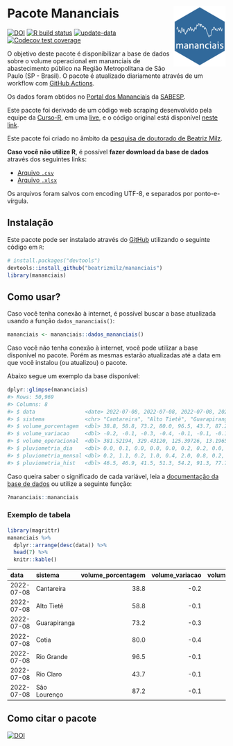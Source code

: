 
<!-- README.md is generated from README.Rmd. Please edit that file -->

# Pacote Mananciais <img src="man/figures/hexlogo.png" align="right" width = "120px"/>

<!-- badges: start -->

[![DOI](https://zenodo.org/badge/DOI/10.5281/zenodo.4733056.svg)](https://doi.org/10.5281/zenodo.4733056)
[![R build
status](https://github.com/beatrizmilz/mananciais/workflows/R-CMD-check/badge.svg)](https://github.com/beatrizmilz/mananciais/actions)
[![update-data](https://github.com/beatrizmilz/mananciais/actions/workflows/2-update_data.yaml/badge.svg)](https://github.com/beatrizmilz/mananciais/actions/workflows/2-update_data.yaml)
[![Codecov test
coverage](https://codecov.io/gh/beatrizmilz/mananciais/branch/master/graph/badge.svg)](https://codecov.io/gh/beatrizmilz/mananciais?branch=master)
<!-- badges: end -->

O objetivo deste pacote é disponibilizar a base de dados sobre o volume
operacional em mananciais de abastecimento público na Região
Metropolitana de São Paulo (SP - Brasil). O pacote é atualizado
diariamente através de um workflow com [GitHub
Actions](https://github.com/beatrizmilz/mananciais/actions).

Os dados foram obtidos no [Portal dos
Mananciais](http://mananciais.sabesp.com.br/Situacao) da
[SABESP](http://site.sabesp.com.br/site/Default.aspx).

Este pacote foi derivado de um código web scraping desenvolvido pela
equipe da [Curso-R](https://www.curso-r.com/), em uma
[live](https://youtu.be/jvZIxrMmOcQ), e o código original está
disponível [neste
link](https://github.com/curso-r/lives/blob/master/drafts/20200730_scraper_sabesp.R).

Este pacote foi criado no âmbito da [pesquisa de doutorado de Beatriz
Milz](https://beatrizmilz.github.io/tese/).

**Caso você não utilize R**, é possível **fazer download da base de
dados** através dos seguintes links:

  - [Arquivo
    `.csv`](https://github.com/beatrizmilz/mananciais/raw/master/inst/extdata/mananciais.csv)
  - [Arquivo
    `.xlsx`](https://github.com/beatrizmilz/mananciais/blob/master/inst/extdata/mananciais.xlsx?raw=true)

Os arquivos foram salvos com encoding UTF-8, e separados por
ponto-e-vírgula.

## Instalação

Este pacote pode ser instalado através do [GitHub](https://github.com/)
utilizando o seguinte código em `R`:

``` r
# install.packages("devtools")
devtools::install_github("beatrizmilz/mananciais")
library(mananciais)
```

## Como usar?

Caso você tenha conexão à internet, é possível buscar a base atualizada
usando a função `dados_mananciais()`:

``` r
mananciais <- mananciais::dados_mananciais() 
```

Caso você não tenha conexão à internet, você pode utilizar a base
disponível no pacote. Porém as mesmas estarão atualizadas até a data em
que você instalou (ou atualizou) o pacote.

Abaixo segue um exemplo da base disponível:

``` r
dplyr::glimpse(mananciais)
#> Rows: 50,969
#> Columns: 8
#> $ data                <date> 2022-07-08, 2022-07-08, 2022-07-08, 2022-07-08, 2…
#> $ sistema             <chr> "Cantareira", "Alto Tietê", "Guarapiranga", "Cotia…
#> $ volume_porcentagem  <dbl> 38.8, 58.8, 73.2, 80.0, 96.5, 43.7, 87.2, 39.0, 58…
#> $ volume_variacao     <dbl> -0.2, -0.1, -0.3, -0.4, -0.1, -0.1, -0.1, -0.1, -0…
#> $ volume_operacional  <dbl> 381.52194, 329.43120, 125.39726, 13.19650, 108.219…
#> $ pluviometria_dia    <dbl> 0.0, 0.1, 0.0, 0.0, 0.0, 0.2, 0.2, 0.0, 0.2, 0.0, …
#> $ pluviometria_mensal <dbl> 0.2, 1.1, 0.2, 1.0, 0.4, 2.0, 0.8, 0.2, 1.0, 0.2, …
#> $ pluviometria_hist   <dbl> 46.5, 46.9, 41.5, 51.3, 54.2, 91.3, 77.7, 46.5, 46…
```

Caso queira saber o significado de cada variável, leia a [documentação
da base de
dados](https://beatrizmilz.github.io/mananciais/reference/mananciais.html)
ou utilize a seguinte função:

``` r
?mananciais::mananciais
```

### Exemplo de tabela

``` r
library(magrittr)
mananciais %>% 
  dplyr::arrange(desc(data)) %>% 
  head(7) %>%
  knitr::kable()
```

| data       | sistema      | volume\_porcentagem | volume\_variacao | volume\_operacional | pluviometria\_dia | pluviometria\_mensal | pluviometria\_hist |
| :--------- | :----------- | ------------------: | ---------------: | ------------------: | ----------------: | -------------------: | -----------------: |
| 2022-07-08 | Cantareira   |                38.8 |            \-0.2 |           381.52194 |               0.0 |                  0.2 |               46.5 |
| 2022-07-08 | Alto Tietê   |                58.8 |            \-0.1 |           329.43120 |               0.1 |                  1.1 |               46.9 |
| 2022-07-08 | Guarapiranga |                73.2 |            \-0.3 |           125.39726 |               0.0 |                  0.2 |               41.5 |
| 2022-07-08 | Cotia        |                80.0 |            \-0.4 |            13.19650 |               0.0 |                  1.0 |               51.3 |
| 2022-07-08 | Rio Grande   |                96.5 |            \-0.1 |           108.21942 |               0.0 |                  0.4 |               54.2 |
| 2022-07-08 | Rio Claro    |                43.7 |            \-0.1 |             5.97211 |               0.2 |                  2.0 |               91.3 |
| 2022-07-08 | São Lourenço |                87.2 |            \-0.1 |            77.41556 |               0.2 |                  0.8 |               77.7 |

## Como citar o pacote

[![DOI](https://zenodo.org/badge/DOI/10.5281/zenodo.4733056.svg)](https://doi.org/10.5281/zenodo.4733056)
